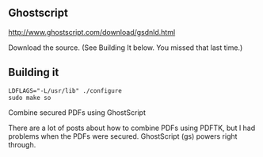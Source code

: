 ## Ghostscript
http://www.ghostscript.com/download/gsdnld.html

Download the source. (See Building It below. You missed that last time.)

## Building it
```
LDFLAGS="-L/usr/lib" ./configure
sudo make so
```


Combine secured PDFs using GhostScript

There are a lot of posts about how to combine PDFs using PDFTK, but I had problems when the PDFs were secured. GhostScript (gs) powers right through.
